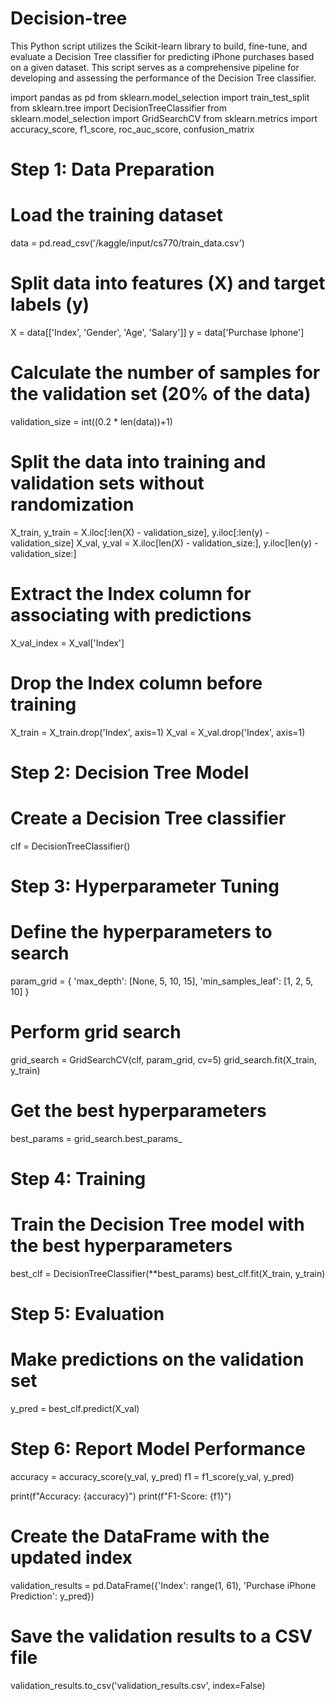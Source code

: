 # Decision-tree
This Python script utilizes the Scikit-learn library to build, fine-tune, and evaluate a Decision Tree classifier for predicting iPhone purchases based on a given dataset. This script serves as a comprehensive pipeline for developing and assessing the performance of the Decision Tree classifier.

import pandas as pd
from sklearn.model_selection import train_test_split
from sklearn.tree import DecisionTreeClassifier
from sklearn.model_selection import GridSearchCV
from sklearn.metrics import accuracy_score, f1_score, roc_auc_score, confusion_matrix

# Step 1: Data Preparation
# Load the training dataset
data = pd.read_csv('/kaggle/input/cs770/train_data.csv')

# Split data into features (X) and target labels (y)
X = data[['Index', 'Gender', 'Age', 'Salary']]
y = data['Purchase Iphone']

# Calculate the number of samples for the validation set (20% of the data)
validation_size = int((0.2 * len(data))+1)

# Split the data into training and validation sets without randomization
X_train, y_train = X.iloc[:len(X) - validation_size], y.iloc[:len(y) - validation_size]
X_val, y_val = X.iloc[len(X) - validation_size:], y.iloc[len(y) - validation_size:]

# Extract the Index column for associating with predictions
X_val_index = X_val['Index']

# Drop the Index column before training
X_train = X_train.drop('Index', axis=1)
X_val = X_val.drop('Index', axis=1)

# Step 2: Decision Tree Model
# Create a Decision Tree classifier
clf = DecisionTreeClassifier()

# Step 3: Hyperparameter Tuning
# Define the hyperparameters to search
param_grid = {
    'max_depth': [None, 5, 10, 15],
    'min_samples_leaf': [1, 2, 5, 10]
}

# Perform grid search
grid_search = GridSearchCV(clf, param_grid, cv=5)
grid_search.fit(X_train, y_train)

# Get the best hyperparameters
best_params = grid_search.best_params_

# Step 4: Training
# Train the Decision Tree model with the best hyperparameters
best_clf = DecisionTreeClassifier(**best_params)
best_clf.fit(X_train, y_train)

# Step 5: Evaluation
# Make predictions on the validation set
y_pred = best_clf.predict(X_val)

# Step 6: Report Model Performance
accuracy = accuracy_score(y_val, y_pred)
f1 = f1_score(y_val, y_pred)

print(f"Accuracy: {accuracy}")
print(f"F1-Score: {f1}")

# Create the DataFrame with the updated index
validation_results = pd.DataFrame({'Index': range(1, 61), 'Purchase iPhone Prediction': y_pred})

# Save the validation results to a CSV file
validation_results.to_csv('validation_results.csv', index=False)
